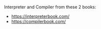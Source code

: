 Interpreter and Compiler from these 2 books:

- https://interpreterbook.com/
- https://compilerbook.com/
